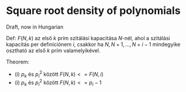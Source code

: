 # Square root density of polynomials

Draft, now in Hungarian

Def: $F(N, k)$ az első $k$ prím szitálási kapacitása $N$-nél, ahol a szitálási kapacitás per definíciónem $i$, csakkor ha $N, N+1, ..., N+i-1$ mindegyike osztható az első $k$ prím valamelyikével.

Theorem: 
- (i) $p_k$ és $p_i^2$ között $F(N, k) <= F(N, i)$ 
- (i) $p_k$ és $p_i^2$ között $F(N, k) <= p_i - 1$ 
